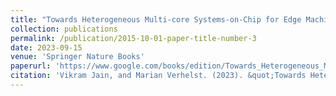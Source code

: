 ```yaml
---
title: "Towards Heterogeneous Multi-core Systems-on-Chip for Edge Machine Learning"
collection: publications
permalink: /publication/2015-10-01-paper-title-number-3
date: 2023-09-15
venue: 'Springer Nature Books'
paperurl: 'https://www.google.com/books/edition/Towards_Heterogeneous_Multi_core_Systems/3tcC0AEACAAJ?hl=en'
citation: 'Vikram Jain, and Marian Verhelst. (2023). &quot;Towards Heterogeneous Multi-core Systems-on-Chip for Edge Machine Learning.&quot; <i>Springer Nature Switzerland</i>. 1(3).'
---
```

